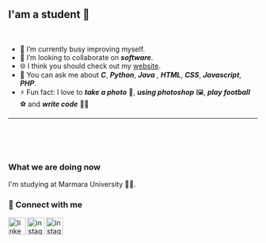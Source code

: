 ## I'am a student 📕
<br>

- 🔭 I’m currently busy improving myself.
- 👯 I’m looking to collaborate on ***software***.
- 🌐 I think you should check out my [website](https://abdulbakidemir.com).
- 💬 You can ask me about ***C***, ***Python***, ***Java*** , ***HTML***, ***CSS***, ***Javascript***, ***PHP***. 
- ⚡ Fun fact: I love to ***take a photo*** 📸, ***using photoshop*** 🖼️, ***play football*** ⚽ and ***write code*** 🧑‍💻
<hr/>
<br/>
<br/>
<br/>

### What we are doing now

I'm studying at Marmara University 🧑‍🎓.




### 📩 Connect with me
[<img align="left" alt="linkedin" width="35px" src="https://raw.githubusercontent.com/peterthehan/peterthehan/master/assets/linkedin.svg" />][linkedin]
[<img align="left" alt="instagram" width="35px" src="https://upload.wikimedia.org/wikipedia/commons/e/e7/Instagram_logo_2016.svg" />][instagram]
[<img align="left" alt="instagram" width="35px" src="https://upload.wikimedia.org/wikipedia/commons/7/7e/Gmail_icon_%282020%29.svg" />][gmail]







[linkedin]: https://www.linkedin.com/in/abdülbaki-demir-55558223a
[gmail]: mailto:bakidemir6525@gmail.com
[instagram]: https://www.instagram.com/abdulbaki692
